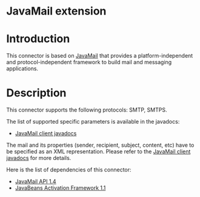 JavaMail extension
==================

Introduction
============

This connector is based on
[JavaMail](http://java.sun.com/products/javamail/)
that provides a platform-independent and protocol-independent framework
to build mail and messaging applications.

Description
===========

This connector supports the following protocols: SMTP, SMTPS.

The list of supported specific parameters is available in the javadocs:

-   [JavaMail client
    javadocs](http://restlet.org/learn/javadocs/1.1/ext/com/noelios/restlet/ext/javamail/JavaMailClientHelper.html)

The mail and its properties (sender, recipient, subject, content, etc)
have to be specified as an XML representation. Please refer to the
[JavaMail client
javadocs](http://restlet.org/learn/javadocs/1.1/ext/com/noelios/restlet/ext/javamail/JavaMailClientHelper.html)
for more details.

Here is the list of dependencies of this connector:

-   [JavaMail API
    1.4](http://java.sun.com/products/javamail/)
-   [JavaBeans Activation Framework
    1.1](http://java.sun.com/products/javabeans/jaf/)


